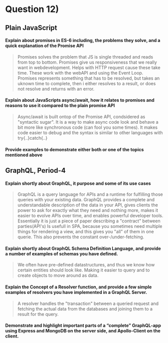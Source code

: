 # Question 12)
## Plain JavaScript
#### Explain about promises in ES-6 including, the problems they solve, and a quick explanation of the Promise API 
>Promises solves the problem that JS is single threaded and reads from top to bottom. Promises give us responsiveness that we really want in webdevelopment. Helps with HTTP request cause these take time. These work with the webAPI and using the Event Loop.
>Promises represents something that has to be resolved, but takes an uknown time to complete, then i either resolves to a result, or does not resolve and returns with an error.

#### Explain about JavaScripts async/await, how it relates to promises and reasons to use it compared to the plain promise API
>Async/await is built ontop of the Promise API, condsidered as "syntactic sugar". It is a way to make async code look and behave a bit more like synchronous code (can fool you some times). It makes code easier to debug and the syntax is similar to other languages with try{..}catch{..}

#### Provide examples to demonstrate either both or one of the topics mentioned above

## GraphQL, Period-4
#### Explain shortly about GraphQL, it purpose and some of its use cases
>GraphQL is a query language for APIs and a runtime for fulfilling those queries with your existing data. GraphQL provides a complete and understandable description of the data in your API, gives clients the power to ask for exactly what they need and nothing more, makes it easier to evolve APIs over time, and enables powerful developer tools.
>Essentially it is just a piece of paper describing a "contract" between parties(API's)
>Is usefull in SPA, because you sometimes need multiple things for rendering a view, and this gives you "all" of them in one querie. This also prevents the constant over-/under-fetching.


#### Explain shortly about GraphQL Schema Definition Language, and provide a number of examples of schemas you have defined.
>We often have pre-defined datastructures, and thus we know how certain entities should look like. Making it easier to query and to create objects to move around as data.

#### Explain the Concept of a Resolver function, and provide a few simple examples of resolvers you have implemented in a GraphQL Server.
>A resolver handles the "transaction" between a queried request and fetching the actual data from the databases and joining them to a result for the query.

#### Demonstrate and highlight important parts of a “complete” GraphQL-app using Express and MongoDB on the server side, and Apollo-Client on the client.
